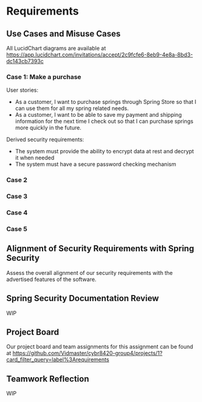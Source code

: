 # Requirements
## Use Cases and Misuse Cases

All LucidChart diagrams are available at https://app.lucidchart.com/invitations/accept/2c9fcfe6-8eb9-4e8a-8bd3-dc143cb7393c

### Case 1: Make a purchase
User stories:
* As a customer, I want to purchase springs through Spring Store so that I can use them for all my spring related needs.
* As a customer, I want to be able to save my payment and shipping information for the next time I check out so that I can purchase springs more quickly in the future.

<use case diagram>

Derived security requirements:
* The system must provide the ability to encrypt data at rest and decrypt it when needed
* The system must have a secure password checking mechanism

  
### Case 2

### Case 3

### Case 4

### Case 5


## Alignment of Security Requirements with Spring Security
Assess the overall alignment of our security requirements with the advertised features of the software.

## Spring Security Documentation Review

WIP

## Project Board
Our project board and team assignments for this assignment can be found at 
https://github.com/Vidmaster/cybr8420-group4/projects/1?card_filter_query=label%3Arequirements

## Teamwork Reflection

WIP
